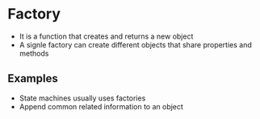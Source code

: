 # Factory

* It is a function that creates and returns a new object
* A signle factory can create different objects that share properties and methods

## Examples
  * State machines usually uses factories
  * Append common related information to an object
